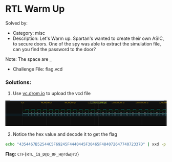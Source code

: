 # RTL Warm Up

Solved by: 

- Category: misc
- Description: Let's Warm up. Spartan's wanted to create their own ASIC, to secure doors. One of the spy was able to extract the simulation file, can you find the password to the door?

Note: The space are _

- Challenge File: flag.vcd

### Solutions:

1. Use [vc.drom.io](https://vc.drom.io/) to upload the vcd file

![vcd](vcd.png)

2. Notice the hex value and decode it to get the flag

```sh
echo "4354467B52544C5F69245F4440445F30465F48407264774072337D" | xxd -p -r
```

**Flag:** `CTF{RTL_i$_D@D_0F_H@rdw@r3}`

